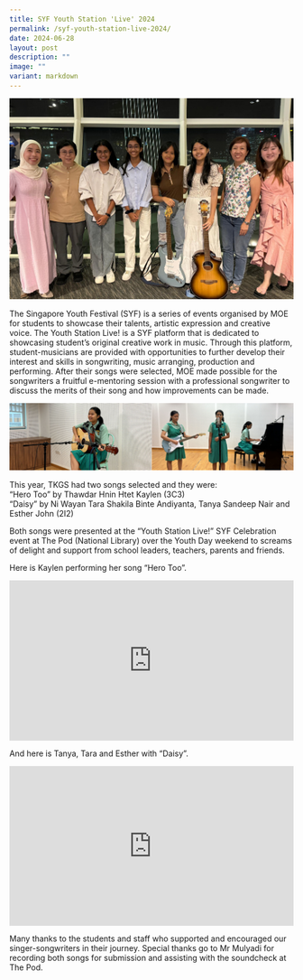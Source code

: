 ```yaml
---
title: SYF Youth Station 'Live' 2024
permalink: /syf-youth-station-live-2024/
date: 2024-06-28
layout: post
description: ""
image: ""
variant: markdown
---
```

<img src="/images/Sparkling_Moment/2024/YS_hero2.jpg">

<p>The Singapore Youth Festival (SYF) is a series of events organised by MOE for students to showcase their talents, artistic expression and creative voice. The Youth Station Live! is a SYF platform that is dedicated to showcasing student’s original creative work in music. Through this platform, student-musicians are provided with opportunities to further develop their interest and skills in songwriting, music arranging, production and performing. After their songs were selected, MOE made possible for the songwriters a fruitful e-mentoring session with a professional songwriter to discuss the merits of their song and how improvements can be made. </p>
<img src="/images/Sparkling_Moment/2024/YS_bts1.png">

<p>This year, TKGS had two songs selected and they were:<br>
“Hero Too” by Thawdar Hnin Htet Kaylen (3C3)  <br>
“Daisy” by Ni Wayan Tara Shakila Binte Andiyanta, Tanya Sandeep Nair and Esther John (2I2)<br></p>
<p>Both songs were presented at the “Youth Station Live!” SYF Celebration event at The Pod (National Library) over the Youth Day weekend to screams of delight and support from school leaders, teachers, parents and friends.</p>
<p>Here is Kaylen performing her song “Hero Too”.</p>
<div style="position: relative; padding-bottom: 56.25%; height: 0; overflow: hidden;">
	<iframe style="position: absolute; top: 0; left: 0; width: 100%; height: 100%;" allowfullscreen="" allow="accelerometer; autoplay; clipboard-write; encrypted-media; gyroscope; picture-in-picture; web-share" frameborder="0" title="YouTube video player" src="https://www.youtube.com/embed/xDTi6WJ7zXE?si=Q3xmKv8E6qjCiFwd">
	</iframe>
</div>
<p>And here is Tanya, Tara and Esther with “Daisy”.</p>
<div style="position: relative; padding-bottom: 56.25%; height: 0; overflow: hidden;">
	<iframe style="position: absolute; top: 0; left: 0; width: 100%; height: 100%;" allowfullscreen="" allow="accelerometer; autoplay; clipboard-write; encrypted-media; gyroscope; picture-in-picture; web-share" frameborder="0" title="YouTube video player" src="https://www.youtube.com/embed/7YWxp8rchNw?si=FNxz3Poow3mq_eKZ">
	</iframe>
</div>
<p>Many thanks to the students and staff who supported and encouraged our singer-songwriters in their journey. Special thanks go to Mr Mulyadi for recording both songs for submission and assisting with the soundcheck at The Pod.</p>